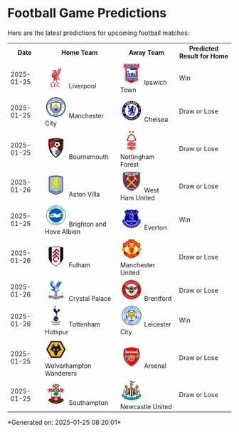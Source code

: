 # Football Game Predictions

Here are the latest predictions for upcoming football matches:

<table>
  <tr>
    <th>Date</th>
    <th>Home Team</th>
    <th>Away Team</th>
    <th>Predicted Result for Home</th>
  </tr>
  <tr>
    <td>2025-01-25</td>
    <td><img src='logos/Liverpool.svg' alt='Liverpool' width='50'> Liverpool</td>
    <td><img src='logos/IpswichTown.svg' alt='Ipswich Town' width='50'> Ipswich Town</td>
    <td>Win</td>
  </tr>
  <tr>
    <td>2025-01-25</td>
    <td><img src='logos/ManchesterCity.svg' alt='Manchester City' width='50'> Manchester City</td>
    <td><img src='logos/Chelsea.svg' alt='Chelsea' width='50'> Chelsea</td>
    <td>Draw or Lose</td>
  </tr>
  <tr>
    <td>2025-01-25</td>
    <td><img src='logos/Bournemouth.svg' alt='Bournemouth' width='50'> Bournemouth</td>
    <td><img src='logos/NottinghamForest.svg' alt='Nottingham Forest' width='50'> Nottingham Forest</td>
    <td>Draw or Lose</td>
  </tr>
  <tr>
    <td>2025-01-26</td>
    <td><img src='logos/AstonVilla.svg' alt='Aston Villa' width='50'> Aston Villa</td>
    <td><img src='logos/WestHamUnited.svg' alt='West Ham United' width='50'> West Ham United</td>
    <td>Draw or Lose</td>
  </tr>
  <tr>
    <td>2025-01-25</td>
    <td><img src='logos/BrightonHoveAlbion.svg' alt='Brighton and Hove Albion' width='50'> Brighton and Hove Albion</td>
    <td><img src='logos/Everton.svg' alt='Everton' width='50'> Everton</td>
    <td>Win</td>
  </tr>
  <tr>
    <td>2025-01-26</td>
    <td><img src='logos/Fulham.svg' alt='Fulham' width='50'> Fulham</td>
    <td><img src='logos/ManchesterUnited.svg' alt='Manchester United' width='50'> Manchester United</td>
    <td>Draw or Lose</td>
  </tr>
  <tr>
    <td>2025-01-26</td>
    <td><img src='logos/CrystalPalace.svg' alt='Crystal Palace' width='50'> Crystal Palace</td>
    <td><img src='logos/Brentford.svg' alt='Brentford' width='50'> Brentford</td>
    <td>Draw or Lose</td>
  </tr>
  <tr>
    <td>2025-01-26</td>
    <td><img src='logos/TottenhamHotspur.svg' alt='Tottenham Hotspur' width='50'> Tottenham Hotspur</td>
    <td><img src='logos/LeicesterCity.svg' alt='Leicester City' width='50'> Leicester City</td>
    <td>Win</td>
  </tr>
  <tr>
    <td>2025-01-25</td>
    <td><img src='logos/WolverhamptonWanderers.svg' alt='Wolverhampton Wanderers' width='50'> Wolverhampton Wanderers</td>
    <td><img src='logos/Arsenal.svg' alt='Arsenal' width='50'> Arsenal</td>
    <td>Draw or Lose</td>
  </tr>
  <tr>
    <td>2025-01-25</td>
    <td><img src='logos/Southampton.svg' alt='Southampton' width='50'> Southampton</td>
    <td><img src='logos/NewcastleUnited.svg' alt='Newcastle United' width='50'> Newcastle United</td>
    <td>Draw or Lose</td>
  </tr>
</table>
*Generated on: 2025-01-25 08:20:01*

